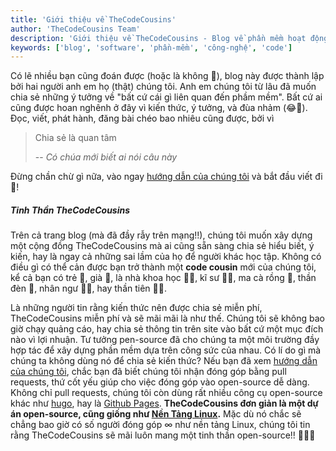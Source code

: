 ```yaml
---
title: 'Giới thiệu về TheCodeCousins'
author: 'TheCodeCousins Team'
description: 'Giới thiệu về TheCodeCousins - Blog về phần mềm hoạt động trên tinh thần open-source'
keywords: ['blog', 'software', 'phần-mềm', 'công-nghệ', 'code']
---
```


Có lẽ nhiều bạn cũng đoán được (hoặc là không 🤔), blog này được thành lập bởi hai người anh em họ (thật) chúng tôi.
Anh em chúng tôi từ lâu đã muốn chia sẻ những ý tưởng về "bất cứ cái gì liên quan đến phầm mềm".
Bất cứ ai cũng được hoan nghênh ở đây vì kiến thức, ý tưởng, và đùa nhảm (😂🤪).
Đọc, viết, phát hành, đăng bài chéo bao nhiêu cũng được, bởi vì

> Chia sẻ là quan tâm
>
> -- <cite>Có chúa mới biết ai nói câu này</cite>

Đừng chần chừ gì nữa, vào ngay [hướng dẫn của chúng tôi](/vi/contribute) và bắt đầu viết đi 🎉!

##### Tinh Thần TheCodeCousins

Trên cả trang blog (mà đã đầy rẫy trên mạng!!), chúng tôi muốn xây dựng một cộng đồng TheCodeCousins mà ai cũng sẵn sàng chia sẻ hiểu biết, ý kiến, hay là ngay cả những sai lầm của họ để người khác học tập.
Không có điều gì có thể cản được bạn trở thành một **code cousin** mới của chúng tôi, kể cả bạn có trẻ 👶, già 👴, là nhà khoa học 👩‍🔬, kĩ sư 👨‍🔧, ma cà rồng 🧛, thần đèn 🧞, nhân ngư 🧜‍♀️, hay thần tiên 🧚‍♀️.

Là những người tin rằng kiến thức nên được chia sẻ miễn phí, TheCodeCousins miễn phí và sẽ mãi mãi là như thế.
Chúng tôi sẽ không bao giờ chạy quảng cáo, hay chia sẻ thông tin trên site vào bất cứ một mục đích nào vì lợi nhuận.
Tư tưởng pen-source đã cho chúng ta một môi trường đầy hợp tác để xây dựng phần mềm dựa trên công sức của nhau.
Có lí do gì mà chúng ta không dùng nó để chia sẻ kiến thức?
Nếu bạn đã xem [hướng dẫn của chúng tôi](/vi/contribute), chắc bạn đã biết chúng tôi nhận đóng góp bằng pull requests, thứ cốt yếu giúp cho việc đóng góp vào open-source dễ dàng.
Không chỉ pull requests, chúng tôi còn dùng rất nhiều công cụ open-source khác như [hugo](https://gohugo.io/), hay là [Github Pages](https://pages.github.com/).
**TheCodeCousins đơn giản là một dự án open-source, cũng giống như [Nền Tảng Linux](https://github.com/torvalds/linux).**
Mặc dù nó chắc sẽ chẳng bao giờ có số người đóng góp ∞ như nền tảng Linux, chúng tôi tin rằng TheCodeCousins sẽ mãi luôn mang một tinh thần open-source!! 🚀🚀🚀
